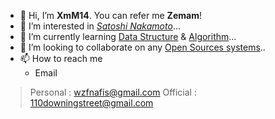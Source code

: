 - 👋 Hi, I’m **XmM14**. You can refer me **Zemam**!
- 👀 I’m interested in *[Satoshi Nakamoto](https://en.wikipedia.org/wiki/Satoshi_Nakamoto "Group of people invented Bitcoin")*...
- 🌱 I’m currently learning [Data Structure](https://en.wikipedia.org/wiki/Data_structure) & [Algorithm](https://en.wikipedia.org/wiki/Algorithm)...         
- 💞️ I’m looking to collaborate on any [Open Sources systems](https://en.wikipedia.org/wiki/Open-source_software)..
- 📫 How to reach me
    - Email 
 > Personal : <wzfnafis@gmail.com>
 > Official : <110downingstreet@gmail.com>
       


<!---
XmM14/XmM14 is a ✨ special ✨ repository because its `README.md` (this file) appears on your GitHub profile.
You can click the Preview link to take a look at your changes.
--->
